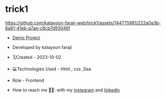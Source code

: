 # trick1
https://github.com/katayoon-faraji-web/trick1/assets/144775981/222a0a3b-6a91-41eb-a7ae-c8cb7d93046f

- [Demo Project](https://katayoon-faraji-web.github.io/trick1/)

- Developed by katayoon faraji

- 🗓️Created - 2023-10-02

- 💻Technologies Used - Html , css ,Saa

- Role - Frontend

- How to reach me 👩🏻: with my [instagram](https://instagram.com/katayoon_faraji_web) and [linkedin](https://www.linkedin.com/in/katayoon-faraji-web-3b722b207r)
